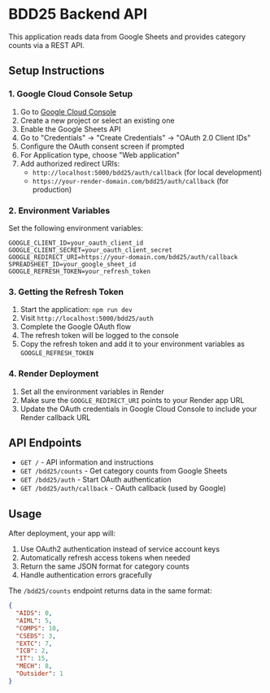 # BDD25 Backend API

This application reads data from Google Sheets and provides category counts via a REST API.

## Setup Instructions

### 1. Google Cloud Console Setup

1. Go to [Google Cloud Console](https://console.cloud.google.com/)
2. Create a new project or select an existing one
3. Enable the Google Sheets API
4. Go to "Credentials" → "Create Credentials" → "OAuth 2.0 Client IDs"
5. Configure the OAuth consent screen if prompted
6. For Application type, choose "Web application"
7. Add authorized redirect URIs:
   - `http://localhost:5000/bdd25/auth/callback` (for local development)
   - `https://your-render-domain.com/bdd25/auth/callback` (for production)

### 2. Environment Variables

Set the following environment variables:

```
GOOGLE_CLIENT_ID=your_oauth_client_id
GOOGLE_CLIENT_SECRET=your_oauth_client_secret
GOOGLE_REDIRECT_URI=https://your-domain.com/bdd25/auth/callback
SPREADSHEET_ID=your_google_sheet_id
GOOGLE_REFRESH_TOKEN=your_refresh_token
```

### 3. Getting the Refresh Token

1. Start the application: `npm run dev`
2. Visit `http://localhost:5000/bdd25/auth`
3. Complete the Google OAuth flow
4. The refresh token will be logged to the console
5. Copy the refresh token and add it to your environment variables as `GOOGLE_REFRESH_TOKEN`

### 4. Render Deployment

1. Set all the environment variables in Render
2. Make sure the `GOOGLE_REDIRECT_URI` points to your Render app URL
3. Update the OAuth credentials in Google Cloud Console to include your Render callback URL

## API Endpoints

- `GET /` - API information and instructions
- `GET /bdd25/counts` - Get category counts from Google Sheets
- `GET /bdd25/auth` - Start OAuth authentication
- `GET /bdd25/auth/callback` - OAuth callback (used by Google)

## Usage

After deployment, your app will:

1. Use OAuth2 authentication instead of service account keys
2. Automatically refresh access tokens when needed
3. Return the same JSON format for category counts
4. Handle authentication errors gracefully

The `/bdd25/counts` endpoint returns data in the same format:

```json
{
  "AIDS": 0,
  "AIML": 5,
  "COMPS": 10,
  "CSEDS": 3,
  "EXTC": 7,
  "ICB": 2,
  "IT": 15,
  "MECH": 8,
  "Outsider": 1
}
```
